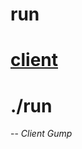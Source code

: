 run
===============

[client](http://localhost:3000/)
================================

./run
=====


-- *Client Gump*

